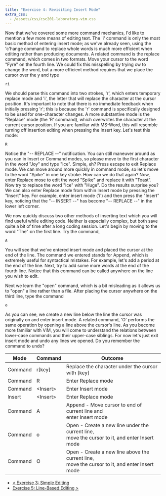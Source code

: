 ```yaml
---
title: "Exercise 4: Revisiting Insert Mode"
extra_css:
  - /assets/css/csc201-laboratory-vim.css
---
```

Now that we've covered some more command mechanics, I'd like to mention a few more means of editing text. The 'i' command is only the most basic method of entering insert mode; as we've already seen, using the 'c'hange command to replace whole words is much more efficient when editing rather than producing documents. A related command is the replace command, which comes in two formats. Move your cursor to the word "Fyre" on the fourth line. We could fix this misspelling by trying cw to change the word, but a more efficient method requires that we place the cursor over the y and type

    ri

We should parse this command into two strokes, 'r', which enters temporary replace mode and 'i', the letter that will replace the character at the cursor position. It's important to note that there is no immediate feedback when initially pressing 'r'; this is because the 'r' command is specifically designed to be used for one-character changes. A more substantive mode is the "Replace" mode (the 'R' command), which overwrites the character at the current cursor position. If you are familiar with MS-Word, this will resemble turning off insertion editing when pressing the Insert key. Let's test this mode:

    R

Notice the "-- REPLACE --" notification. You can still maneuver around as you can in Insert or Command modes, so please move to the first character in the word "Joy" and type "Ice". Simple, eh? Press escape to exit Replace mode. We can move around more quickly in command mode, so let's move to the word "Spike" in one key stroke. How can we do that again? Now, enter Replace mose to edit the word "Spike" and replace it with "Toast". Now try to replace the word "Ice" with "Huge". Do the results surprise you? We can also enter Replace mode from within Insert mode by pressing the "Insert" key. For example, enter insert mode ('i') and then press the "Insert" key, noticing that the "-- INSERT --" has become "-- REPLACE --" in the lower left corner.

We now quickly discuss two other methods of inserting text which you will find useful while editing code. Neither is especially complex, but both save quite a bit of time after a long coding session. Let's begin by moving to the word "The" on the first line. Try the command,

    A

You will see that we've entered insert mode and placed the cursor at the end of the line. The command we entered stands for Append, which is extremely useful for syntactical mistakes. For example, let's add a period at the end of the line. Next, try to add some more words at the end of the fourth line. Notice that this command can be called anywhere on the line you wish to edit.

Next we learn the "open" command, which is a bit misleading as it allows us to "open" a line rather than a file. After placing the cursor anywhere on the third line, type the command

    o

As you can see, we create a new line below the line the cursor was originally on and enter insert mode. A related command, 'O' performs the same operation by opening a line above the cursor's line. As you become more familiar with ViM, you will come to understand the relations between lower-case commands and their upper-case siblings. For now let's just exit insert mode and undo any lines we opened. Do you remember the command to undo?

 Mode | Command | Outcome
------|---------|---------
Command | r[key] | Replace the character under the cursor with [key]
Command | R | Enter Replace mode
Command | &lt;Insert&gt; | Enter Insert mode
Insert | &lt;Insert&gt; | Enter Replace mode
Command | A | Append - Move cursor to end of current line and<br /> enter Insert mode
Command | o | Open - Create a new line under the current line,<br /> move the cursor to it, and enter Insert mode
Command | O | Open - Create a new line above the current line,<br /> move the cursor to it, and enter Insert mode
    
- [&lt; Exercise 3: Simple Editing](../exercise-3-simple-editing)
- [Exercise 5: Line-Based Editing &gt;](../exercise-5-line-based-editing)
